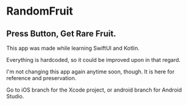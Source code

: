 # RandomFruit
Press Button, Get Rare Fruit.
----
This app was made while learning SwiftUI and Kotlin.

Everything is hardcoded, so it could be improved upon in that regard.

I'm not changing this app again anytime soon, though.
 It is here for reference and preservation.

Go to iOS branch for the Xcode project, or android branch for Android Studio.
